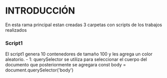 # INTRODUCCIÓN
En esta rama principal estan creadas 3 carpetas con scripts de los trabajos realizados

### Script1
<p>
El script1 genera 10 contenedores de tamaño 100 y les agrega un color aleatorio.
  - 1: querySelector se utiliza para seleccionar el cuerpo del documento que posteriormente se agregara 
  const body = document.querySelector('body') 
</p>
